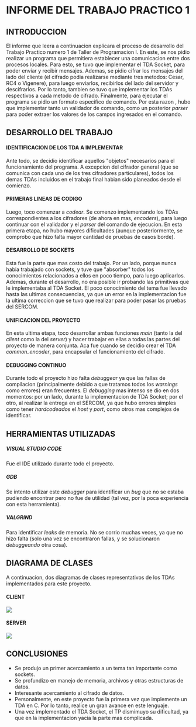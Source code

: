 # INFORME DEL TRABAJO PRACTICO 1 

## INTRODUCCION

El informe que leera a continuacion explicara el proceso de desarrollo del Trabajo Practico numero 1 de Taller de Programacion I.
En este, se nos pidio realizar un programa que permitiera establecer una comunicacion entre dos procesos locales. Para esto, se tuvo que implementar el TDA Socket, para poder enviar y recibir mensajes. 
Ademas, se pidio cifrar los mensajes del lado del cliente (el cifrado podia realizarse mediante tres metodos: Cesar, RC4 o Vigenere), para luego enviarlos, recibirlos del lado del servidor y descifrarlos. Por lo tanto, tambien se tuvo que implementar los TDAs respectivos a cada metodo de cifrado.
Finalmente, para ejecutar el programa se pidio un formato especifico de comando. Por esta razon , hubo que implementar tanto un validador de comando, como un posterior *parser* para poder extraer los valores de los campos ingresados en el comando.


## DESARROLLO DEL TRABAJO   

#### IDENTIFICACION DE LOS TDA A IMPLEMENTAR

Ante todo, se decidio identificar aquellos "objetos" necesarios para el funcionamiento del programa. A excepcion del cifrador general (que se comunica con cada uno de los tres cifradores particulares), todos los demas TDAs incluidos en el trabajo final habian sido planeados desde el comienzo.

#### PRIMERAS LINEAS DE CODIGO

Luego, toco comenzar a *codear*. Se comenzo implementando los TDAs correspondientes a los cifradores (de ahora en mas, *encoders*), para luego continuar con el validador y el *parser* del comando de ejecucion.
En esta primera etapa, no hubo mayores dificultades (aunque posteriormente, se comprobo que hizo falta mayor cantidad de pruebas de casos borde).

#### DESARROLLO DE SOCKETS

Esta fue la parte que mas costo del trabajo. Por un lado, porque nunca habia trabajado con sockets, y tuve que "absorber" todos los conocimientos relacionados a ellos en poco tiempo, para luego aplicarlos. Ademas, durante el desarrollo, no era posible ir probando las primitivas que le implementaba al TDA Socket.
El poco conocimiento del tema fue llevado hasta las ultimas consecuencias, ya que un error en la implementacion fue la ultima correccion que se tuvo que realizar para poder pasar las pruebas del SERCOM.

#### UNIFICACION DEL PROYECTO

En esta ultima etapa, toco desarrollar ambas funciones *main* (tanto la del *client* como la del *server*) y hacer trabajar en ellas a todas las partes del proyecto de manera conjunta. Aca fue cuando se decidio crear el TDA *common_encoder*, para encapsular el funcionamiento del cifrado.

#### DEBUGGING CONTINUO

Durante todo el proyecto hizo falta *debuggear* ya que las fallas de compilacion (principalmente debido a que tratamos todos los *warnings* como errores) eran frecuentes. El *debugging* mas intenso se dio en dos momentos: por un lado, durante la implementacion de TDA Socket; por el otro, al realizar la entrega en el SERCOM, ya que hubo errores simples como tener *hardcodeados* el *host* y *port*, como otros mas complejos de identificar.


## HERRAMIENTAS UTILIZADAS

##### VISUAL STUDIO CODE
Fue el IDE utilizado durante todo el proyecto.

##### GDB 
Se intento utilizar este *debugger* para identificar un *bug* que no se estaba pudiendo encontrar pero no fue de utilidad (tal vez, por la poca experiencia con esta herramienta).

##### VALGRIND
Para identificar *leaks* de memoria. No se corrio muchas veces, ya que no hizo falta (solo una vez se encontraron fallas, y se solucionaron *debuggeando* otra cosa).


## DIAGRAMA DE CLASES

A continuacion, dos diagramas de clases representativos de los TDAs implementados para este proyecto.

#### CLIENT

![](https://github.com/joaquinfontela/tp1-taller/blob/master/utils/diagrama-client.jpeg)

#### SERVER

![](https://github.com/joaquinfontela/tp1-taller/blob/master/utils/diagrama-server.jpeg)


## CONCLUSIONES

* Se produjo un primer acercamiento a un tema tan importante como sockets.
* Se profundizo en manejo de memoria, archivos y otras estructuras de datos.
* Interesante acercamiento al cifrado de datos.
* Personalmente, en este proyecto fue la primera vez que implemente un TDA en C. Por lo tanto, realice un gran avance en este lenguaje.
* Una vez implementado el TDA Socket, el TP dismimuyo su dificultad, ya que en la implementacion yacia la parte mas complicada.







